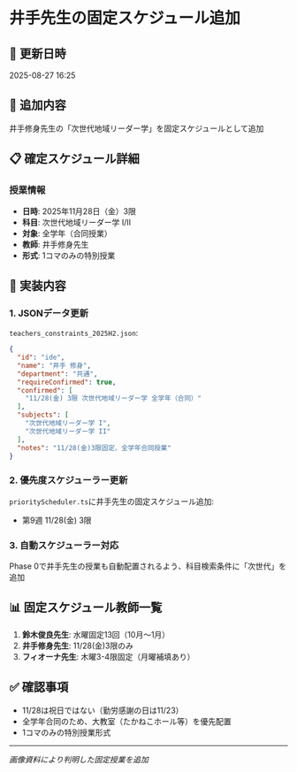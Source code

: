 # 井手先生の固定スケジュール追加

## 📅 更新日時
2025-08-27 16:25

## 🎯 追加内容
井手修身先生の「次世代地域リーダー学」を固定スケジュールとして追加

## 📋 確定スケジュール詳細

### 授業情報
- **日時**: 2025年11月28日（金）3限
- **科目**: 次世代地域リーダー学 I/II
- **対象**: 全学年（合同授業）
- **教師**: 井手修身先生
- **形式**: 1コマのみの特別授業

## 🔧 実装内容

### 1. JSONデータ更新
`teachers_constraints_2025H2.json`:
```json
{
  "id": "ide",
  "name": "井手 修身",
  "department": "共通",
  "requireConfirmed": true,
  "confirmed": [
    "11/28(金) 3限 次世代地域リーダー学 全学年（合同）"
  ],
  "subjects": [
    "次世代地域リーダー学 I",
    "次世代地域リーダー学 II"
  ],
  "notes": "11/28(金)3限固定、全学年合同授業"
}
```

### 2. 優先度スケジューラー更新
`priorityScheduler.ts`に井手先生の固定スケジュール追加:
- 第9週 11/28(金) 3限

### 3. 自動スケジューラー対応
Phase 0で井手先生の授業も自動配置されるよう、科目検索条件に「次世代」を追加

## 📊 固定スケジュール教師一覧
1. **鈴木俊良先生**: 水曜固定13回（10月〜1月）
2. **井手修身先生**: 11/28(金)3限のみ
3. **フィオーナ先生**: 木曜3-4限固定（月曜補填あり）

## ✅ 確認事項
- 11/28は祝日ではない（勤労感謝の日は11/23）
- 全学年合同のため、大教室（たかねこホール等）を優先配置
- 1コマのみの特別授業形式

---
*画像資料により判明した固定授業を追加*